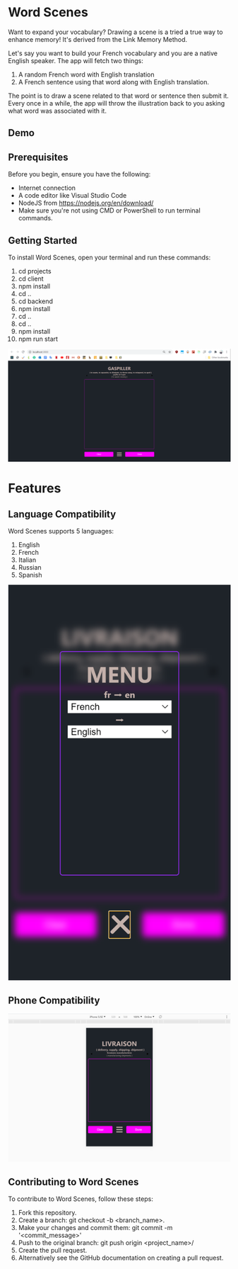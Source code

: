# Word Scenes
Want to expand your vocabulary? Drawing a scene is a tried a true way to enhance memory! It's derived from the Link Memory Method.

Let's say you want to build your French vocabulary and you are a native English speaker. The app will fetch two things: 
1. A random French word with English translation 
2. A French sentence using that word along with English translation. 

The point is to draw a scene related to that word or sentence then submit it. 
Every once in a while, the app will throw the illustration back to you asking what word was associated with it.

## Demo


## Prerequisites
Before you begin, ensure you have the following:
* Internet connection
* A code editor like Visual Studio Code
* NodeJS from https://nodejs.org/en/download/
* Make sure you're not using CMD or PowerShell to run terminal commands.

## Getting Started
To install Word Scenes, open your terminal and run these commands:
1. cd projects
2. cd client 
3. npm install
4. cd ..
5. cd backend
6. npm install
7. cd ..
8. cd ..
9. npm install
10. npm run start

![til](./assets/gaspiller.png)


# Features
## Language Compatibility
Word Scenes supports 5 languages:
1. English
2. French
3. Italian
4. Russian
5. Spanish

![til](./assets/Menu.png)

## Phone Compatibility

![til](assets/Livraison.png)

## Contributing to Word Scenes
To contribute to Word Scenes, follow these steps:
1. Fork this repository.
2. Create a branch: git checkout -b <branch_name>.
3. Make your changes and commit them: git commit -m '<commit_message>'
4. Push to the original branch: git push origin <project_name>/<location>
5. Create the pull request.
6. Alternatively see the GitHub documentation on creating a pull request.